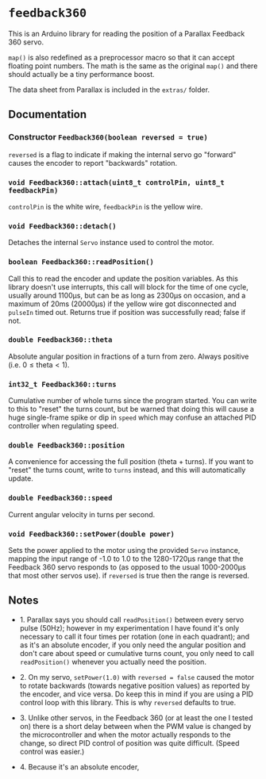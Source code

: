 # `feedback360`

This is an Arduino library for reading the position of a Parallax Feedback 360 servo.

`map()` is also redefined as a preprocessor macro so that it can accept floating point numbers. The math is the same as the original `map()` and there should actually be a tiny performance boost.

The data sheet from Parallax is included in the `extras/` folder.

## Documentation

### Constructor `Feedback360(boolean reversed = true)`

`reversed` is a flag to indicate if making the internal servo go "forward" causes the encoder to report "backwards" rotation.

### `void Feedback360::attach(uint8_t controlPin, uint8_t feedbackPin)`

`controlPin` is the white wire, `feedbackPin` is the yellow wire.

### `void Feedback360::detach()`

Detaches the internal `Servo` instance used to control the motor.

### `boolean Feedback360::readPosition()`

Call this to read the encoder and update the position variables. As this library doesn't use interrupts, this call will block for the time of one cycle, usually around 1100&micro;s, but can be as long as 2300&micro;s on occasion, and a maximum of 20ms (20000&micro;s) if the yellow wire got disconnected and `pulseIn` timed out. Returns true if position was successfully read; false if not.

### `double Feedback360::theta`

Absolute angular position in fractions of a turn from zero. Always positive (i.e. $0\leq\text{theta}\lt 1$).

### `int32_t Feedback360::turns`

Cumulative number of whole turns since the program started. You can write to this to "reset" the turns count, but be warned that doing this will cause a huge single-frame spike or dip in `speed` which may confuse an attached PID controller when regulating speed.

### `double Feedback360::position`

A convenience for accessing the full position (theta + turns). If you want to "reset" the turns count, write to `turns` instead, and this will automatically update.

### `double Feedback360::speed`

Current angular velocity in turns per second.

### `void Feedback360::setPower(double power)`

Sets the power applied to the motor using the provided `Servo` instance, mapping the input range of -1.0 to 1.0 to the 1280-1720&micro;s range that the Feedback 360 servo responds to (as opposed to the usual 1000-2000&micro;s that most other servos use). if `reversed` is true then the range is reversed.

## Notes

* 1\. Parallax says you should call `readPosition()` between every servo pulse (50Hz); however in my experimentation I have found it's only necessary to call it four times per rotation (one in each quadrant); and as it's an absolute encoder, if you only need the angular position and don't care about speed or cumulative turns count, you only need to call `readPosition()` whenever you actually need the position.

* 2\. On my servo, `setPower(1.0)` with `reversed = false` caused the motor to rotate backwards (towards negative position values) as reported by the encoder, and vice versa. Do keep this in mind if you are using a PID control loop with this library. This is why `reversed` defaults to true.

* 3\. Unlike other servos, in the Feedback 360 (or at least the one I tested on) there is a short delay between when the PWM value is changed by the microcontroller and when the motor actually responds to the change, so direct PID control of position was quite difficult. (Speed control was easier.)

* 4\. Because it's an absolute encoder, 
